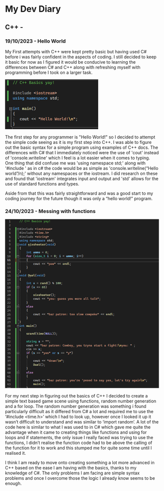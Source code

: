 # My Dev Diary

## C++ -
### 19/10/2023 - Hello World

My First attempts with C++ were kept pretty basic but having used C# before i was fairly confident in the aspects of coding. I still decided to keep it basic for now as I figured it would be conducive to learning the differences between C# and C++ along with refreshing myself with programming before I took on a larger task.

![script to print image](/Screenshots/Hello-World.png?raw=true)

The first step for any programmer is "Hello World!" so I decided to attempt the simple code seeing as it is my first step into C++. I was able to figure out the basic syntax for a simple program using examples of C++ docs. The differences with C# that I immediately noticed were the use of 'cout' instead of 'console.writeline' which I feel is a lot easier when it comes to typing. One thing that did confuse me was 'using namespace std;' along with '#include <iostream>' as in c# the code would be as simple as 'console.writeline(“Hello world”/n);' without any namespaces or the iostream. I did research on these and found that 'iostream' integrates input and output and 'std' allows for the use of standard functions and types. 

Aside from that this was fairly straightforward and was a good start to my coding journey for the future though it was only a “hello world!” program.

### 24/10/2023 - Messing with functions
![script to print image](/Screenshots/cowboys.png?raw=true)


For my next step in figuring out the basics of C++ I decided to create a simple text based game scene using functions, random number generation and a for loop. The random number generation was something i found particularly difficult as it differed from C# a lot and required me to use the ‘#include <time.h>’ which I had to look up, however once I looked it up it wasn’t difficult to understand and was similar to ‘import random’. A lot of the code here is similar to what I was used to in C# which gave me quite the advantage when it came to creating things like functions and using for loops and if statements, the only issue I really faced was trying to use the functions, I didn’t realise the function code had to be above the calling of the function for it to work and this stumped me for quite some time until I realised it. 

I think I am ready to move onto creating something a lot more advanced in C++ based on the ease I am having with the basics, thanks to my knowledge of C#. The only problems I am facing are simple syntax problems and once I overcome those the logic I already know seems to be enough. 
